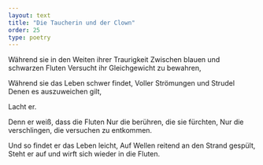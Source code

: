 ```yaml
---
layout: text
title: "Die Taucherin und der Clown"
order: 25
type: poetry
---
```


Während sie in den Weiten ihrer Traurigkeit
Zwischen blauen und schwarzen Fluten
Versucht ihr Gleichgewicht zu bewahren,

Während sie das Leben schwer findet,
Voller Strömungen und Strudel
Denen es auszuweichen gilt,

Lacht er.

Denn er weiß, dass die Fluten
Nur die berühren, die sie fürchten,
Nur die verschlingen, die versuchen zu entkommen.

Und so findet er das Leben leicht,
Auf Wellen reitend an den Strand gespült,
Steht er auf und wirft sich wieder in die Fluten.
